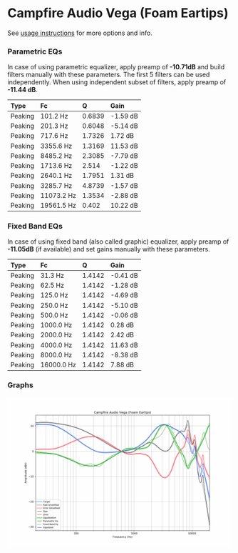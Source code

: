 # Campfire Audio Vega (Foam Eartips)
See [usage instructions](https://github.com/jaakkopasanen/AutoEq#usage) for more options and info.

### Parametric EQs
In case of using parametric equalizer, apply preamp of **-10.71dB** and build filters manually
with these parameters. The first 5 filters can be used independently.
When using independent subset of filters, apply preamp of **-11.44 dB**.

| Type    | Fc         |      Q | Gain     |
|:--------|:-----------|:-------|:---------|
| Peaking | 101.2 Hz   | 0.6839 | -1.59 dB |
| Peaking | 201.3 Hz   | 0.6048 | -5.14 dB |
| Peaking | 717.6 Hz   | 1.7326 | 1.72 dB  |
| Peaking | 3355.6 Hz  | 1.3169 | 11.53 dB |
| Peaking | 8485.2 Hz  | 2.3085 | -7.79 dB |
| Peaking | 1713.6 Hz  | 2.514  | -1.22 dB |
| Peaking | 2640.1 Hz  | 1.7951 | 1.31 dB  |
| Peaking | 3285.7 Hz  | 4.8739 | -1.57 dB |
| Peaking | 11073.2 Hz | 1.3534 | -2.88 dB |
| Peaking | 19561.5 Hz | 0.402  | 10.22 dB |

### Fixed Band EQs
In case of using fixed band (also called graphic) equalizer, apply preamp of **-11.05dB**
(if available) and set gains manually with these parameters.

| Type    | Fc         |      Q | Gain     |
|:--------|:-----------|:-------|:---------|
| Peaking | 31.3 Hz    | 1.4142 | -0.41 dB |
| Peaking | 62.5 Hz    | 1.4142 | -1.28 dB |
| Peaking | 125.0 Hz   | 1.4142 | -4.69 dB |
| Peaking | 250.0 Hz   | 1.4142 | -5.10 dB |
| Peaking | 500.0 Hz   | 1.4142 | -0.06 dB |
| Peaking | 1000.0 Hz  | 1.4142 | 0.28 dB  |
| Peaking | 2000.0 Hz  | 1.4142 | 2.42 dB  |
| Peaking | 4000.0 Hz  | 1.4142 | 11.63 dB |
| Peaking | 8000.0 Hz  | 1.4142 | -8.38 dB |
| Peaking | 16000.0 Hz | 1.4142 | 7.88 dB  |

### Graphs
![](./Campfire%20Audio%20Vega%20(Foam%20Eartips).png)